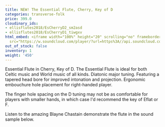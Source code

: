 ```yaml
---
title: NEW! The Essential Flute, Cherry, Key of D
categories: transverse-folk
price: 399.0
cloudinary_ids:
- ellisflutes2018/EsCherryD2_sm2asd
- ellisflutes2018/EsCherryD1_tiwgxv
html_embed: <iframe width="100%" height="20" scrolling="no" frameborder="no" allow="autoplay"
  src="https://w.soundcloud.com/player/?url=https%3A//api.soundcloud.com/tracks/486027465&color=%23ff5500&inverse=false&auto_play=false&show_user=true"></iframe>
out_of_stock: false
inventory: 1
weight: '450'
---
```


Essential Flute in Cherry, Key of D.  The Essential Flute is ideal for both Celtic music and World music of all kinds. Diatonic major tuning. Featuring a tapered head bore for improved intonation and projection. Ergonomic embouchure hole placement for right-handed player.

The finger hole spacing on the D tuning may not be as comfortable for players with smaller hands, in which case I'd recommend the key of Eflat or F.

Listen to the amazing Blayne Chastain demonstrate the flute in the sound sample below.